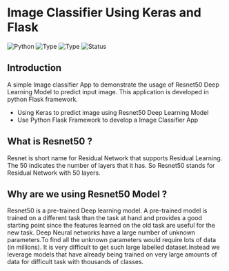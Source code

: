 # Image Classifier Using Keras and Flask
![Python](https://img.shields.io/badge/python-3.x-orange.svg)
![Type](https://img.shields.io/badge/Deep-Learning-red.svg) ![Type](https://img.shields.io/badge/Type-KERAS-yellow.svg)
![Status](https://img.shields.io/badge/Status-Completed-yellowgreen.svg)

## Introduction
A simple Image classifier App to demonstrate the usage of Resnet50 Deep Learning Model to predict input image.
This application is developed in python Flask framework.

- Using Keras to predict image using Resnet50 Deep Learning Model
- Use Python Flask Framework to develop a Image Classifier App

## What is Resnet50 ?

Resnet is short name for Residual Network that supports Residual Learning.
The 50 indicates the number of layers that it has.
So Resnet50 stands for Residual Network with 50 layers.

## Why are we using Resnet50 Model ?

Resnet50 is a pre-trained Deep learning model.
A pre-trained model is trained on a different task than the task at hand and provides a good starting point since the features learned on the old task are useful for the new task.
Deep Neural networks have a large number of unknown parameters.To find all the unknown parameters would require lots of data (in millions).
It is very difficult to get such large labelled dataset.Instead we leverage models that have already being trained on very large amounts of data for difficult task with thousands of classes.

